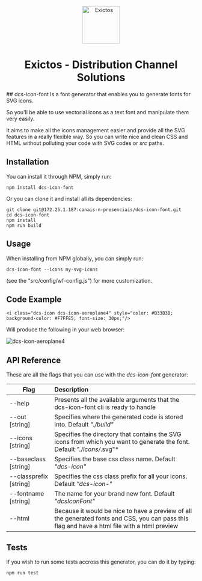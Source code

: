 <p align="center">
  <a href="http://www.exictos.com/">
    <img src="/uploads/dbedbb2131dc8eb09b2a5bf6027e0ae9/symbol-exictos.png" width="100" alt="Exictos"/>
  </a>
</p>
<h1 align="center">
  Exictos - Distribution Channel Solutions
</h1>
## dcs-icon-font
Is a font generator that enables you to generate fonts for SVG icons.

So you'll be able to use vectorial icons as a text font and manipulate them very easily.

It aims to make all the icons management easier and provide all the SVG features in a really flexible way.
So you can write nice and clean CSS and HTML without polluting your code with SVG codes or *src* paths.

## Installation

You can install it through NPM, simply run:

```
npm install dcs-icon-font
```

Or you can clone it and install all its dependencies:
```
git clone git@172.25.1.187:canais-n-presenciais/dcs-icon-font.git
cd dcs-icon-font
npm install
npm run build
```

## Usage

When installing from NPM globally, you can simply run:

```
dcs-icon-font --icons my-svg-icons
```

(see the "src/config/wf-config.js") for more customization.

## Code Example

```
<i class="dcs-icon dcs-icon-aeroplane4" style="color: #B33B3B; background-color: #F7FFE5; font-size: 30px;"/>
```
Will produce the following in your web browser:

![dcs-icon-aeroplane4](/uploads/ff4a74f99614bdbc7042a52df25315eb/dcs-icon-aeroplane4.PNG)

## API Reference

These are all the flags that you can use with the *dcs-icon-font* generator:

| Flag                    | Description
| ----------------------- |:-------------
| --help                  | Presents all the available arguments that the dcs-icon-font cli is ready to handle
| --out [string]          | Specifies where the generated code is stored into. Default *"./build"*
| --icons [string]        | Specifies the directory that contains the SVG icons from which you want to generate the font. Default *"./icons/*.svg"*
| --baseclass [string]    | Specifies the base css class name. Default *"dcs-icon"*
| --classprefix [string]  | Specifies the css class prefix for all your icons. Default *"dcs-icon-"*
| --fontname [string]     | The name for your brand new font. Default *"dcsIconFont"*
| --html                  | Because it would be nice to have a preview of all the generated fonts and CSS, you can pass this flag and have a html file with a html preview


## Tests

If you wish to run some tests accross this generator, you can do it by typing:

``` 
npm run test
``` 
